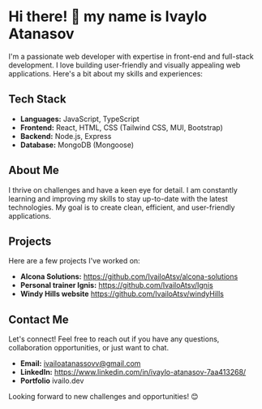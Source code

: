 # Hi there! 👋 my name is Ivaylo Atanasov

I'm a passionate web developer with expertise in front-end and full-stack development. I love building user-friendly and visually appealing web applications. Here's a bit about my skills and experiences:

## Tech Stack

- **Languages:** JavaScript, TypeScript
- **Frontend:** React, HTML, CSS (Tailwind CSS, MUI, Bootstrap)
- **Backend:** Node.js, Express
- **Database:** MongoDB (Mongoose)

## About Me

I thrive on challenges and have a keen eye for detail. I am constantly learning and improving my skills to stay up-to-date with the latest technologies. My goal is to create clean, efficient, and user-friendly applications.

## Projects

Here are a few projects I've worked on:

- **Alcona Solutions:** https://github.com/IvailoAtsv/alcona-solutions
- **Personal trainer Ignis:** https://github.com/IvailoAtsv/Ignis
- **Windy Hills website** https://github.com/IvailoAtsv/windyHills

## Contact Me

Let's connect! Feel free to reach out if you have any questions, collaboration opportunities, or just want to chat.

- **Email:** ivailoatanassovv@gmail.com
- **LinkedIn:** https://www.linkedin.com/in/ivaylo-atanasov-7aa413268/
-  **Portfolio** ivailo.dev

Looking forward to new challenges and opportunities! 😊
